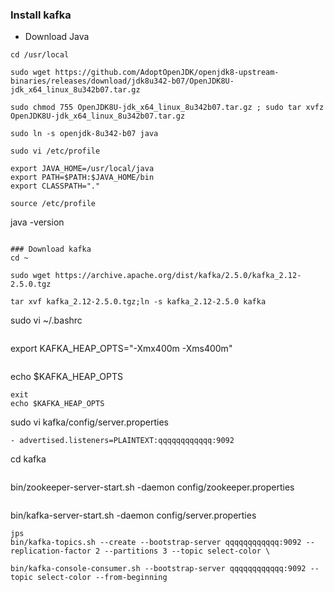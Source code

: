 ### Install kafka 

- Download Java 
```
cd /usr/local
```
```
sudo wget https://github.com/AdoptOpenJDK/openjdk8-upstream-binaries/releases/download/jdk8u342-b07/OpenJDK8U-jdk_x64_linux_8u342b07.tar.gz
```
```
sudo chmod 755 OpenJDK8U-jdk_x64_linux_8u342b07.tar.gz ; sudo tar xvfz OpenJDK8U-jdk_x64_linux_8u342b07.tar.gz
```
```
sudo ln -s openjdk-8u342-b07 java
```
```
sudo vi /etc/profile
```
```
export JAVA_HOME=/usr/local/java
export PATH=$PATH:$JAVA_HOME/bin
export CLASSPATH="."
```
```
source /etc/profile
```
java -version
```

### Download kafka
cd ~
```
```
sudo wget https://archive.apache.org/dist/kafka/2.5.0/kafka_2.12-2.5.0.tgz
```
```
tar xvf kafka_2.12-2.5.0.tgz;ln -s kafka_2.12-2.5.0 kafka
```
sudo vi ~/.bashrc
```
```
export KAFKA_HEAP_OPTS="-Xmx400m -Xms400m"
```
```
echo $KAFKA_HEAP_OPTS
```
exit
echo $KAFKA_HEAP_OPTS
```
sudo vi kafka/config/server.properties
```
- advertised.listeners=PLAINTEXT:qqqqqqqqqqqq:9092

```
cd kafka
```
```
bin/zookeeper-server-start.sh -daemon config/zookeeper.properties
```
```
bin/kafka-server-start.sh -daemon config/server.properties
```
jps
bin/kafka-topics.sh --create --bootstrap-server qqqqqqqqqqqq:9092 --replication-factor 2 --partitions 3 --topic select-color \

bin/kafka-console-consumer.sh --bootstrap-server qqqqqqqqqqqq:9092 --topic select-color --from-beginning
